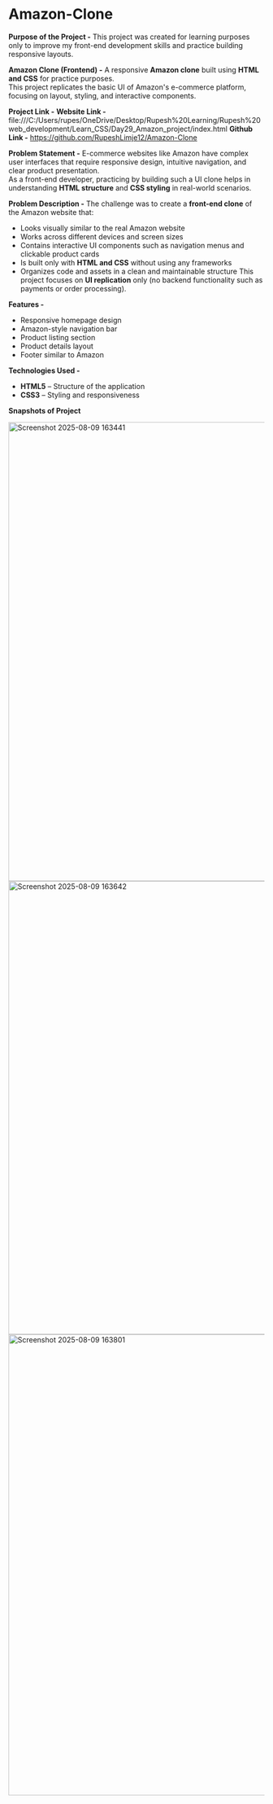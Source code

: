 # Amazon-Clone

**Purpose of the Project -** 
This project was created for learning purposes only to improve my front-end development skills and practice building responsive layouts.

**Amazon Clone (Frontend) -**
A responsive **Amazon clone** built using **HTML and CSS** for practice purposes.  
This project replicates the basic UI of Amazon's e-commerce platform, focusing on layout, styling, and interactive components.

**Project Link -**
**Website Link -** file:///C:/Users/rupes/OneDrive/Desktop/Rupesh%20Learning/Rupesh%20web_development/Learn_CSS/Day29_Amazon_project/index.html
**Github Link -** https://github.com/RupeshLimje12/Amazon-Clone

**Problem Statement -**
E-commerce websites like Amazon have complex user interfaces that require responsive design, intuitive navigation, and clear product presentation.  
As a front-end developer, practicing by building such a UI clone helps in understanding **HTML structure** and **CSS styling** in real-world scenarios.

**Problem Description -**
The challenge was to create a **front-end clone** of the Amazon website that:
- Looks visually similar to the real Amazon website
- Works across different devices and screen sizes
- Contains interactive UI components such as navigation menus and clickable product cards
- Is built only with **HTML and CSS** without using any frameworks
- Organizes code and assets in a clean and maintainable structure
This project focuses on **UI replication** only (no backend functionality such as payments or order processing).

**Features -**
- Responsive homepage design
- Amazon-style navigation bar
- Product listing section
- Product details layout
- Footer similar to Amazon

**Technologies Used -**
- **HTML5** – Structure of the application  
- **CSS3** – Styling and responsiveness

**Snapshots of Project**

<img width="1891" height="902" alt="Screenshot 2025-08-09 163441" src="https://github.com/user-attachments/assets/51d5b636-2fa3-4d75-b875-e369ed3ed7f7" />

<img width="1873" height="891" alt="Screenshot 2025-08-09 163642" src="https://github.com/user-attachments/assets/e48dfda5-261b-4c44-ac68-084109814991" />

<img width="1887" height="906" alt="Screenshot 2025-08-09 163801" src="https://github.com/user-attachments/assets/12b69cd4-6d45-4354-8e45-4cf103e9b71d" />


